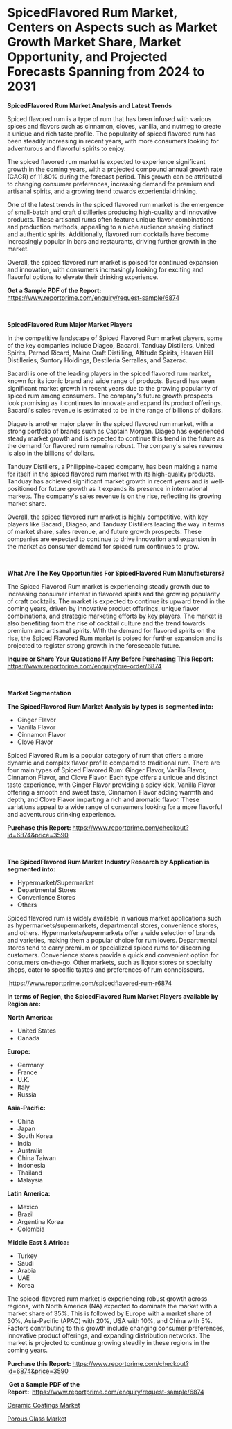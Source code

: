 <p><h1>SpicedFlavored Rum Market, Centers on Aspects such as Market Growth Market Share, Market Opportunity, and Projected Forecasts Spanning from 2024 to 2031</h1></p><p><strong>SpicedFlavored Rum Market Analysis and Latest Trends</strong></p>
<p><p>Spiced flavored rum is a type of rum that has been infused with various spices and flavors such as cinnamon, cloves, vanilla, and nutmeg to create a unique and rich taste profile. The popularity of spiced flavored rum has been steadily increasing in recent years, with more consumers looking for adventurous and flavorful spirits to enjoy.</p><p>The spiced flavored rum market is expected to experience significant growth in the coming years, with a projected compound annual growth rate (CAGR) of 11.80% during the forecast period. This growth can be attributed to changing consumer preferences, increasing demand for premium and artisanal spirits, and a growing trend towards experiential drinking.</p><p>One of the latest trends in the spiced flavored rum market is the emergence of small-batch and craft distilleries producing high-quality and innovative products. These artisanal rums often feature unique flavor combinations and production methods, appealing to a niche audience seeking distinct and authentic spirits. Additionally, flavored rum cocktails have become increasingly popular in bars and restaurants, driving further growth in the market.</p><p>Overall, the spiced flavored rum market is poised for continued expansion and innovation, with consumers increasingly looking for exciting and flavorful options to elevate their drinking experience.</p></p>
<p><strong>Get a Sample PDF of the Report:&nbsp;</strong> <a href="https://www.reportprime.com/enquiry/request-sample/6874">https://www.reportprime.com/enquiry/request-sample/6874</a></p>
<p>&nbsp;</p>
<p><strong>SpicedFlavored Rum Major Market Players</strong></p>
<p><p>In the competitive landscape of Spiced Flavored Rum market players, some of the key companies include Diageo, Bacardi, Tanduay Distillers, United Spirits, Pernod Ricard, Maine Craft Distilling, Altitude Spirits, Heaven Hill Distilleries, Suntory Holdings, Destileria Serralles, and Sazerac. </p><p>Bacardi is one of the leading players in the spiced flavored rum market, known for its iconic brand and wide range of products. Bacardi has seen significant market growth in recent years due to the growing popularity of spiced rum among consumers. The company's future growth prospects look promising as it continues to innovate and expand its product offerings. Bacardi's sales revenue is estimated to be in the range of billions of dollars.</p><p>Diageo is another major player in the spiced flavored rum market, with a strong portfolio of brands such as Captain Morgan. Diageo has experienced steady market growth and is expected to continue this trend in the future as the demand for flavored rum remains robust. The company's sales revenue is also in the billions of dollars.</p><p>Tanduay Distillers, a Philippine-based company, has been making a name for itself in the spiced flavored rum market with its high-quality products. Tanduay has achieved significant market growth in recent years and is well-positioned for future growth as it expands its presence in international markets. The company's sales revenue is on the rise, reflecting its growing market share.</p><p>Overall, the spiced flavored rum market is highly competitive, with key players like Bacardi, Diageo, and Tanduay Distillers leading the way in terms of market share, sales revenue, and future growth prospects. These companies are expected to continue to drive innovation and expansion in the market as consumer demand for spiced rum continues to grow.</p></p>
<p>&nbsp;</p>
<p><strong>What Are The Key Opportunities For SpicedFlavored Rum Manufacturers?</strong></p>
<p><p>The Spiced Flavored Rum market is experiencing steady growth due to increasing consumer interest in flavored spirits and the growing popularity of craft cocktails. The market is expected to continue its upward trend in the coming years, driven by innovative product offerings, unique flavor combinations, and strategic marketing efforts by key players. The market is also benefiting from the rise of cocktail culture and the trend towards premium and artisanal spirits. With the demand for flavored spirits on the rise, the Spiced Flavored Rum market is poised for further expansion and is projected to register strong growth in the foreseeable future.</p></p>
<p><strong>Inquire or Share Your Questions If Any Before Purchasing This Report:</strong> <a href="https://www.reportprime.com/enquiry/pre-order/6874">https://www.reportprime.com/enquiry/pre-order/6874</a></p>
<p>&nbsp;</p>
<p><strong>Market Segmentation</strong></p>
<p><strong>The SpicedFlavored Rum Market Analysis by types is segmented into:</strong></p>
<p><ul><li>Ginger Flavor</li><li>Vanilla Flavor</li><li>Cinnamon Flavor</li><li>Clove Flavor</li></ul></p>
<p><p>Spiced Flavored Rum is a popular category of rum that offers a more dynamic and complex flavor profile compared to traditional rum. There are four main types of Spiced Flavored Rum: Ginger Flavor, Vanilla Flavor, Cinnamon Flavor, and Clove Flavor. Each type offers a unique and distinct taste experience, with Ginger Flavor providing a spicy kick, Vanilla Flavor offering a smooth and sweet taste, Cinnamon Flavor adding warmth and depth, and Clove Flavor imparting a rich and aromatic flavor. These variations appeal to a wide range of consumers looking for a more flavorful and adventurous drinking experience.</p></p>
<p><strong>Purchase this Report:&nbsp;</strong><a href="https://www.reportprime.com/checkout?id=6874&price=3590">https://www.reportprime.com/checkout?id=6874&price=3590</a></p>
<p>&nbsp;</p>
<p><strong>The SpicedFlavored Rum Market Industry Research by Application is segmented into:</strong></p>
<p><ul><li>Hypermarket/Supermarket</li><li>Departmental Stores</li><li>Convenience Stores</li><li>Others</li></ul></p>
<p><p>Spiced flavored rum is widely available in various market applications such as hypermarkets/supermarkets, departmental stores, convenience stores, and others. Hypermarkets/supermarkets offer a wide selection of brands and varieties, making them a popular choice for rum lovers. Departmental stores tend to carry premium or specialized spiced rums for discerning customers. Convenience stores provide a quick and convenient option for consumers on-the-go. Other markets, such as liquor stores or specialty shops, cater to specific tastes and preferences of rum connoisseurs.</p></p>
<p><a href="https://www.reportprime.com/spicedflavored-rum-r6874">&nbsp;https://www.reportprime.com/spicedflavored-rum-r6874</a></p>
<p><strong>In terms of Region, the SpicedFlavored Rum Market Players available by Region are:</strong></p>
<p>
    <p> <strong> North America: </strong>
        <ul>
            <li>United States</li>
            <li>Canada</li>
        </ul>
        </p> 
    <p> <strong> Europe: </strong>
        <ul>
            <li>Germany</li>
            <li>France</li>
            <li>U.K.</li>
            <li>Italy</li>
            <li>Russia</li>
        </ul>
        </p> 
    <p> <strong> Asia-Pacific: </strong>
        <ul>
            <li>China</li>
            <li>Japan</li>
            <li>South Korea</li>
            <li>India</li>
            <li>Australia</li>
            <li>China Taiwan</li>
            <li>Indonesia</li>
            <li>Thailand</li>
            <li>Malaysia</li>
        </ul>
        </p> 
    <p> <strong> Latin America: </strong>
        <ul>
            <li>Mexico</li>
            <li>Brazil</li>
            <li>Argentina Korea</li>
            <li>Colombia</li>
        </ul>
        </p> 
    <p> <strong> Middle East & Africa: </strong>
        <ul>
            <li>Turkey</li>
            <li>Saudi</li>
            <li>Arabia</li>
            <li>UAE</li>
            <li>Korea</li>
        </ul>
    </p>
    </p>
<p><p>The spiced-flavored rum market is experiencing robust growth across regions, with North America (NA) expected to dominate the market with a market share of 35%. This is followed by Europe with a market share of 30%, Asia-Pacific (APAC) with 20%, USA with 10%, and China with 5%. Factors contributing to this growth include changing consumer preferences, innovative product offerings, and expanding distribution networks. The market is projected to continue growing steadily in these regions in the coming years.</p></p>
<p><strong>Purchase this Report: </strong><a href="https://www.reportprime.com/checkout?id=6874&price=3590">https://www.reportprime.com/checkout?id=6874&price=3590</a></p>
<p>&nbsp;<strong>Get a Sample PDF of the Report:&nbsp;&nbsp;</strong><a href="https://www.reportprime.com/enquiry/request-sample/6874">https://www.reportprime.com/enquiry/request-sample/6874</a></p>
<p><strong></strong></p>
<p><p><a href="https://frill-swim-3cd.notion.site/Ceramic-Coatings-Market-Size-Share-Trends-Analysis-Report-By-Application-Regional-Outlook-Compe-8dc309a4b9ff47caab87813d7d7fc87e">Ceramic Coatings Market</a></p><p><a href="https://gentle-editor-9db.notion.site/Porous-Glass-Market-Size-2024-2031-Global-Industrial-Analysis-Key-Geographical-Regions-Market-Sh-e9686781a5ee46ae96da44745741c14e">Porous Glass Market</a></p></p>